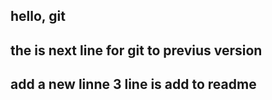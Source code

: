 ## hello, git 
## the is next line for git to previus version
## add a new linne 3 line is add to readme